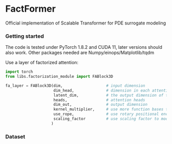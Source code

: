 # FactFormer
Official implementation of Scalable Transformer for PDE surrogate modeling

### Getting started

The code is tested under PyTorch 1.8.2 and CUDA 11, later versions should also work. Other packages needed are Numpy/einops/Matplotlib/tqdm

Use a layer of factorized attention:

```python
import torch
from libs.factorization_module import FABlock3D

fa_layer = FABlock3D(dim,                   # input dimension
                     dim_head,              # dimension in each attention head, will be expanded by the kernel_multiplier when computing kernel: d = dim_head * kernel_multiplier
                     latent_dim,            # the output dimension of the projection operator
                     heads,                 # attention heads
                     dim_out,               # output dimension
                     kernel_multiplier,     # use more function bases to computer kernel: k(x_i, x_j)=\sum_{c}^dq_c(x_i)k_c(x_j)    
                     use_rope,              # use rotary positional encoding or not, by default True
                     scaling_factor         # use scaling factor to modulate the kernel, an example is 1/ sqrt(d) like scaled-dot product attention, by default is: 1
                    )
```

### Dataset


